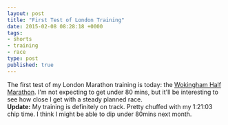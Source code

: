 ```yaml
---
layout: post
title: "First Test of London Training"
date: 2015-02-08 08:28:18 +0000
tags:
- shorts
- training
- race
type: post
published: true
---
```

The first test of my London Marathon training is today: the [Wokingham Half Marathon](http://www.wokinghamhalfmarathon.co.uk/). I'm not expecting to get under 80 mins, but it'll be interesting to see how close I get with a steady planned race.
<br>
**Update:** My training is definitely on track. Pretty chuffed with my 1:21:03 chip time. I think I might be able to dip under 80mins next month.
